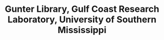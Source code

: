 ---
layout: repo
title: "Gunter Library, Gulf Coast Research Laboratory, University of Southern Mississippi"
id: 23595
permalink: repos/23595/
---
